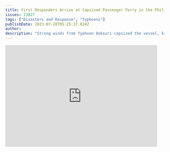```yaml
---
title: First Responders Arrive at Capsized Passenger Ferry in the Philippines
issues: 23027
tags: ["Disasters and Response", "Typhoons"]
publishDate: 2023-07-28T05:25:37.824Z
author: 
description: "Strong winds from Typhoon Doksuri capsized the vessel, killing dozens of people. The Philippine Coast Guard said they rescued at least 40."
---
```


<iframe title="New York Times Video - Embed Player" width="480" height="321" frameborder="0" scrolling="no" allowfullscreen="true" marginheight="0" marginwidth="0" id="nyt_video_player" src="https://www.nytimes.com/video/players/offsite/index.html?videoId=100000009016821"></iframe>